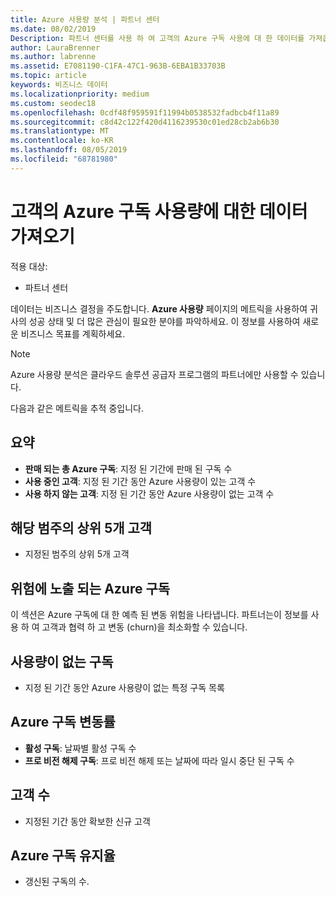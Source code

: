 ```yaml
---
title: Azure 사용량 분석 | 파트너 센터
ms.date: 08/02/2019
Description: 파트너 센터를 사용 하 여 고객의 Azure 구독 사용에 대 한 데이터를 가져옵니다.
author: LauraBrenner
ms.author: labrenne
ms.assetid: E7081190-C1FA-47C1-963B-6EBA1B33703B
ms.topic: article
keywords: 비즈니스 데이터
ms.localizationpriority: medium
ms.custom: seodec18
ms.openlocfilehash: 0cdf48f959591f11994b0538532fadbcb4f11a89
ms.sourcegitcommit: c8d42c122f420d4116239530c01ed28cb2ab6b30
ms.translationtype: MT
ms.contentlocale: ko-KR
ms.lasthandoff: 08/05/2019
ms.locfileid: "68781980"
---
```

# <a name="get-data-about-the-usage-of-your-customers-azure-subscriptions"></a>고객의 Azure 구독 사용량에 대한 데이터 가져오기

적용 대상:

- 파트너 센터

데이터는 비즈니스 결정을 주도합니다. **Azure 사용량** 페이지의 메트릭을 사용하여 귀사의 성공 상태 및 더 많은 관심이 필요한 분야를 파악하세요. 이 정보를 사용하여 새로운 비즈니스 목표를 계획하세요.

> [!NOTE]
> Azure 사용량 분석은 클라우드 솔루션 공급자 프로그램의 파트너에만 사용할 수 있습니다.

다음과 같은 메트릭을 추적 중입니다.

## <a name="summary"></a>요약

- **판매 되는 총 Azure 구독**: 지정 된 기간에 판매 된 구독 수  
- **사용 중인 고객**: 지정 된 기간 동안 Azure 사용량이 있는 고객 수  
- **사용 하지 않는 고객**: 지정 된 기간 동안 Azure 사용량이 없는 고객 수  

## <a name="top-5-customers-in-category"></a>해당 범주의 상위 5개 고객

- 지정된 범주의 상위 5개 고객  

## <a name="azure-subscriptions-at-risk"></a>위험에 노출 되는 Azure 구독

이 섹션은 Azure 구독에 대 한 예측 된 변동 위험을 나타냅니다. 파트너는이 정보를 사용 하 여 고객과 협력 하 고 변동 (churn)을 최소화할 수 있습니다.

## <a name="subscriptions-without-usage"></a>사용량이 없는 구독

- 지정 된 기간 동안 Azure 사용량이 없는 특정 구독 목록  

## <a name="azure-subscription-churn"></a>Azure 구독 변동률

- **활성 구독**: 날짜별 활성 구독 수  
- **프로 비전 해제 구독**: 프로 비전 해제 또는 날짜에 따라 일시 중단 된 구독 수  

## <a name="customer-count"></a>고객 수

- 지정된 기간 동안 확보한 신규 고객  

## <a name="azure-subscription-retention"></a>Azure 구독 유지율

- 갱신된 구독의 수.
